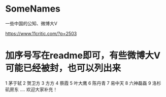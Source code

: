 # SomeNames
一些中国的公知、微博大V

https://www.11critic.com/?p=2503

# 加序号写在readme即可，有些微博大V可能已经被封，也可以列出来
1 茅于轼
2 贺卫方
3 方方 
4 蔡霞
5 叶大鹰
6 陈丹青
7 易中天
8 六神磊磊
9 洛杉矶房东
....
 欢迎大家补充！
